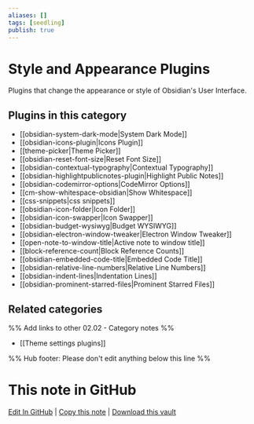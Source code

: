 ```yaml
---
aliases: []
tags: [seedling]
publish: true
---
```


# Style and Appearance Plugins

Plugins that change the appearance or style of Obsidian's User Interface.

## Plugins in this category

- [[obsidian-system-dark-mode|System Dark Mode]]
- [[obsidian-icons-plugin|Icons Plugin]]
- [[theme-picker|Theme Picker]]
- [[obsidian-reset-font-size|Reset Font Size]]
- [[obsidian-contextual-typography|Contextual Typography]]
- [[obsidian-highlightpublicnotes-plugin|Highlight Public Notes]]
- [[obsidian-codemirror-options|CodeMirror Options]]
- [[cm-show-whitespace-obsidian|Show Whitespace]]
- [[css-snippets|css snippets]]
- [[obsidian-icon-folder|Icon Folder]]
- [[obsidian-icon-swapper|Icon Swapper]]
- [[obsidian-budget-wysiwyg|Budget WYSIWYG]]
- [[obsidian-electron-window-tweaker|Electron Window Tweaker]]
- [[open-note-to-window-title|Active note to window title]]
- [[block-reference-count|Block Reference Counts]]
- [[obsidian-embedded-code-title|Embedded Code Title]]
- [[obsidian-relative-line-numbers|Relative Line Numbers]]
- [[obsidian-indent-lines|Indentation Lines]]
- [[obsidian-prominent-starred-files|Prominent Starred Files]]

## Related categories

%% Add links to other 02.02 - Category notes %%

- [[Theme settings plugins]]

%% Hub footer: Please don't edit anything below this line %%

# This note in GitHub

<span class="git-footer">[Edit In GitHub](https://github.dev/obsidian-community/obsidian-hub/blob/main/02%20-%20Community%20Expansions/02.01%20Plugins%20by%20Category/Style%20and%20Appearance%20Plugins.md "git-hub-edit-note") | [Copy this note](https://raw.githubusercontent.com/obsidian-community/obsidian-hub/main/02%20-%20Community%20Expansions/02.01%20Plugins%20by%20Category/Style%20and%20Appearance%20Plugins.md "git-hub-copy-note") | [Download this vault](https://github.com/obsidian-community/obsidian-hub/archive/refs/heads/main.zip "git-hub-download-vault") </span>

